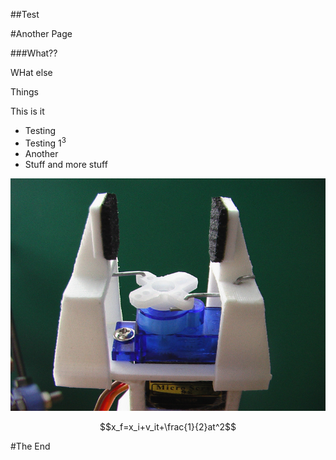 ##Test



#Another Page



###What??


WHat else


Things



This is it

- Testing
- Testing $1^3$
- Another
- Stuff and more stuff



![](Gripper_display_large.jpg)



$$x_f=x_i+v_it+\frac{1}{2}at^2$$



#The End